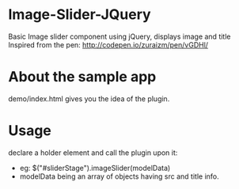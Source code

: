 # Image-Slider-JQuery
Basic Image slider component using jQuery, displays image and title
Inspired from the pen: http://codepen.io/zuraizm/pen/vGDHl/

# About the sample app
demo/index.html gives you the idea of the plugin.

# Usage
declare a holder element and call the plugin upon it:
  * eg:  $("#sliderStage").imageSlider(modelData)
  * modelData being an array of objects having src and title info.
